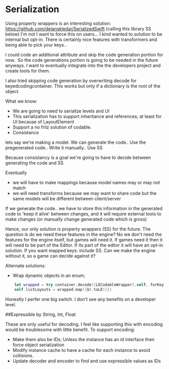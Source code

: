 #  Serialization

Using property wrappers is an interesting solution: https://github.com/dejanskledar/SerializedSwift (calling this library SS below)
I'm not I want to force this on users... I kind wanted to solution to be internal but opt-in. There is certainly nice features with transformers and being able to pick your keys.. 

I could code an additional attribute and skip the code generation portion for now.. So the code generations portion is going to be needed in the future anyways. I want to eventually integrate into the the developers project and create tools for them. 

I also tried skipping code generation by overwriting decode for keyedcodingcontainer. This works but only if a dictionary is the root of the object. 

What we know:
* We are going to need to serialize levels and UI
* This serialization has to support inheritance and references; at least for UI because of LayoutElement
* Support a no frilz solution of codable.
* Consistance

lets say we're making a model.
We can generate the code..
Use the pregenerated code..
Write it manually..
Use SS

Because consistancy is a goal we're going to have to decide between generating the code and SS

Eventually
* we will have to make mappings because model names may or may not match
* we will need transforms because we may want to share code but the same models will be different between client/server

If we generate the code.. we have to store this information in the generated code to 'keep it alive' between changes, and it will require external tools to make changes (or manually change generated code which is gross)

Hence, our only solution is property wrappers (SS) for the future.  The question is do we need these features in the engine? No we don't need the features for the engine itself, but games will need it. 
If games need it then it will need to be part of the Editor.
If its part of the editor it will have an opt-in solution. If you want mapped keys: include SS.
Can we make the engine without it, so a game can decide against it?

Alternate solutions:
* Wrap dynamic objects in an enum;
```swift
    let wrapped = try container.decode([LECodableWrapper].self, forKey: .listLayouts)
    self.listLayouts = wrapped.map({$0.toLE()})
```

Honestly I perfer one big switch. I don't see any benefits on a developer level. 



##Expressible by String, Int, Float

These are only useful for decoding. I feel like supporting this with encoding would be troublesome with little benefit.
To support encoding:
* Make them also be IDs; Unless the instance has an id interface then force object serialization
* Modify instance cache to have a cache for each instance to avoid collisions.
* Update decoder and encoder to find and use expressible values as IDs
